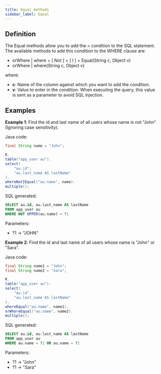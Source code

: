 ```yaml
---
title: Equal methods
sidebar_label: Equal
---
```


## Definition

The Equal methods allow you to add the = condition to the SQL statement. The available methods to add this condition to the WHERE clause are:

- orWhere | where + [ Not ] + [ I ] + Equal(String c, Object v)
- orWhere | where(String c, Object v)

where:

- **c**: Name of the column against which you want to add the condition.
- **v**: Value to enter in the condition. When executing the query, this value is sent as a parameter to avoid SQL injection.

## Examples

**Example 1**: Find the id and last name of all users whose name is not "John" (Ignoring case sensitivity).

Java code:

```java showLineNumbers
final String name = "John";

K.
table("app_user au").
select(
    "au.id",
    "au.last_name AS lastName"
).
whereNotIEqual("au.name", name).
multiple();
```

SQL generated:

```sql showLineNumbers
SELECT au.id, au.last_name AS lastName
FROM app_user au
WHERE NOT UPPER(au.name) = ?1
```

Parameters:

- ?1 → "JOHN"

**Example 2**: Find the id and last name of all users whose name is "John" or "Sara".

Java code:

```java showLineNumbers
final String name1 = "John";
final String name2 = "Sara";

K.
table("app_user au").
select(
    "au.id",
    "au.last_name AS lastName"
).
whereEqual("au.name", name1).
orWhereEqual("au.name", name2).
multiple();
```

SQL generated:

```sql showLineNumbers
SELECT au.id, au.last_name AS lastName
FROM app_user au
WHERE au.name = ?1 OR au.name = ?2
```

Parameters:

- ?1 → "John"
- ?1 → "Sara"